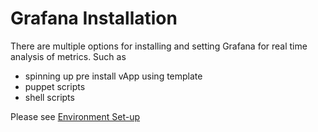 <head>
    <title>Grafana Installation</title>
</head>

# Grafana Installation

There are multiple options for installing and setting Grafana for real time analysis of metrics.
Such as

 * spinning up pre install vApp using template
 * puppet scripts
 * shell scripts

Please see [Environment Set-up](../environment/environment_set_up.html)
